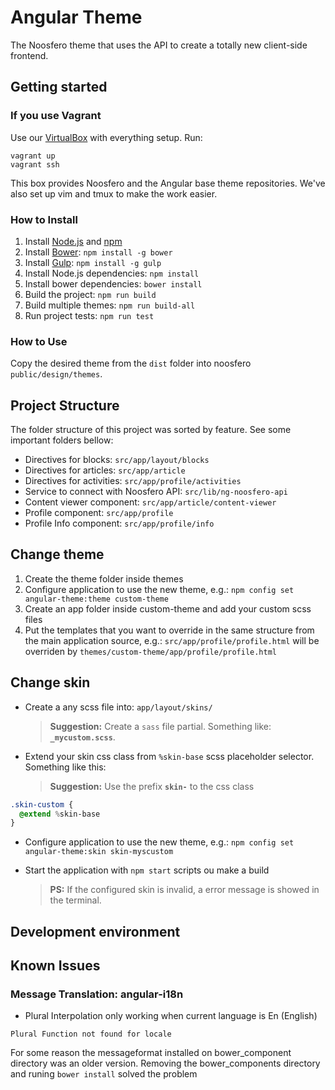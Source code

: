 # Angular Theme

The Noosfero theme that uses the API to create a totally new client-side frontend.

## Getting started

### If you use Vagrant
Use our [VirtualBox](https://atlas.hashicorp.com/paulohtfs/boxes/noosfero-dev) with everything setup.
Run:
```
vagrant up
vagrant ssh
```
This box provides Noosfero and the Angular base theme repositories.
We've also set up vim and tmux to make the work easier.

### How to Install
1. Install [Node.js](https://nodejs.org/) and [npm](https://www.npmjs.com/)
1. Install [Bower](http://bower.io/): `npm install -g bower`
1. Install [Gulp](http://gulpjs.com/): `npm install -g gulp`
1. Install Node.js dependencies: `npm install`
1. Install bower dependencies: `bower install`
1. Build the project: `npm run build`
1. Build multiple themes: `npm run build-all`
1. Run project tests: `npm run test`

### How to Use

Copy the desired theme from the `dist` folder into
noosfero `public/design/themes`.

## Project Structure
The folder structure of this project was sorted by feature.
See some important folders bellow:

- Directives for blocks: `src/app/layout/blocks`
- Directives for articles: `src/app/article`
- Directives for activities: `src/app/profile/activities`
- Service to connect with Noosfero API: `src/lib/ng-noosfero-api`
- Content viewer component: `src/app/article/content-viewer`
- Profile component: `src/app/profile`
- Profile Info component: `src/app/profile/info`


## Change theme

1. Create the theme folder inside themes
1. Configure application to use the new theme, e.g.:
`npm config set angular-theme:theme custom-theme`
1. Create an app folder inside custom-theme and add your custom scss files
1. Put the templates that you want to override in the same structure from the main application source, e.g.:
`src/app/profile/profile.html` will be overriden by `themes/custom-theme/app/profile/profile.html`

## Change skin

- Create a any scss file into: `app/layout/skins/`
  > **Suggestion:** Create a `sass` file partial. Something like: **`_mycustom.scss`**.
- Extend your skin css class from `%skin-base` scss placeholder selector. Something like this:
  > **Suggestion:** Use the prefix **`skin-`** to the css class

```sass
.skin-custom {
  @extend %skin-base
}
```
- Configure application to use the new theme, e.g.:
`npm config set angular-theme:skin skin-myscustom`

- Start the application with `npm start` scripts ou make a build
  > **PS:** If the configured skin is invalid, a error message is showed in the terminal.

## Development environment

## Known Issues

### Message Translation: angular-i18n

 - Plural  Interpolation only working when current language is En (English)

 `Plural Function not found for locale`

 For some reason the messageformat installed on bower_component directory was an older version. Removing the bower_components directory
and runing `bower install` solved the problem
